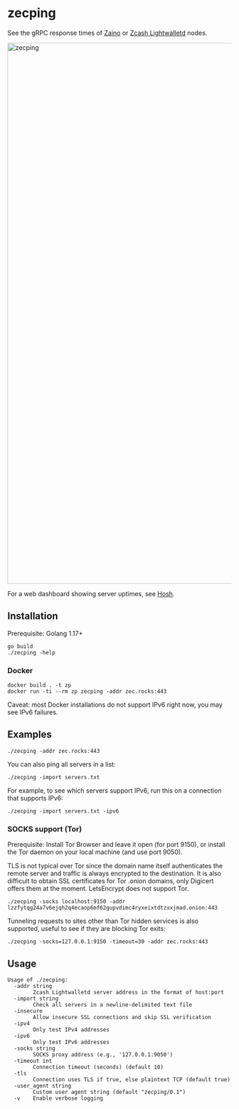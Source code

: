 # zecping

See the gRPC response times of [Zaino](https://github.com/zingolabs/zaino) or [Zcash Lightwalletd](https://github.com/zcash/lightwalletd) nodes.

<img width="1215" alt="zecping" src="https://github.com/emersonian/zecping/assets/19352366/bf69c3ea-b429-453a-af06-26dfb78dd20f">

For a web dashboard showing server uptimes, see [Hosh](https://github.com/zecrocks/hosh).

## Installation

Prerequisite: Golang 1.17+

```
go build
./zecping -help
```
### Docker

```
docker build . -t zp
docker run -ti --rm zp zecping -addr zec.rocks:443
```

Caveat: most Docker installations do not support IPv6 right now, you may see IPv6 failures.

## Examples

```
./zecping -addr zec.rocks:443
```

You can also ping all servers in a list:
```
./zecping -import servers.txt
```

For example, to see which servers support IPv6, run this on a connection that supports IPv6:
```
./zecping -import servers.txt -ipv6
```

### SOCKS support (Tor)

Prerequisite: Install Tor Browser and leave it open (for port 9150), or install the Tor daemon on your local machine (and use port 9050).

TLS is not typical over Tor since the domain name itself authenticates the remote server and traffic is always encrypted to the destination. It is also difficult to obtain SSL certificates for Tor .onion domains, only Digicert offers them at the moment. LetsEncrypt does not support Tor.

```
./zecping -socks localhost:9150 -addr lzzfytqg24a7v6ejqh2q4ecaop6mf62gupvdimc4ryxeixtdtzxxjmad.onion:443
```

Tunneling requests to sites other than Tor hidden services is also supported, useful to see if they are blocking Tor exits:

```
./zecping -socks=127.0.0.1:9150 -timeout=30 -addr zec.rocks:443
```

## Usage

```
Usage of ./zecping:
  -addr string
    	Zcash Lightwalletd server address in the format of host:port
  -import string
    	Check all servers in a newline-delimited text file
  -insecure
    	Allow insecure SSL connections and skip SSL verification
  -ipv4
    	Only test IPv4 addresses
  -ipv6
    	Only test IPv6 addresses
  -socks string
    	SOCKS proxy address (e.g., '127.0.0.1:9050')
  -timeout int
    	Connection timeout (seconds) (default 10)
  -tls
    	Connection uses TLS if true, else plaintext TCP (default true)
  -user_agent string
    	Custom user agent string (default "zecping/0.1")
  -v	Enable verbose logging
```

